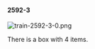 #### 2592-3
![train-2592-3-0.png](https://github.com/lil-lab/nlvr/raw/master/nlvr/train/images/65/train-2592-3-0.png "train-2592-3-0.png")

There is a box with 4 items.